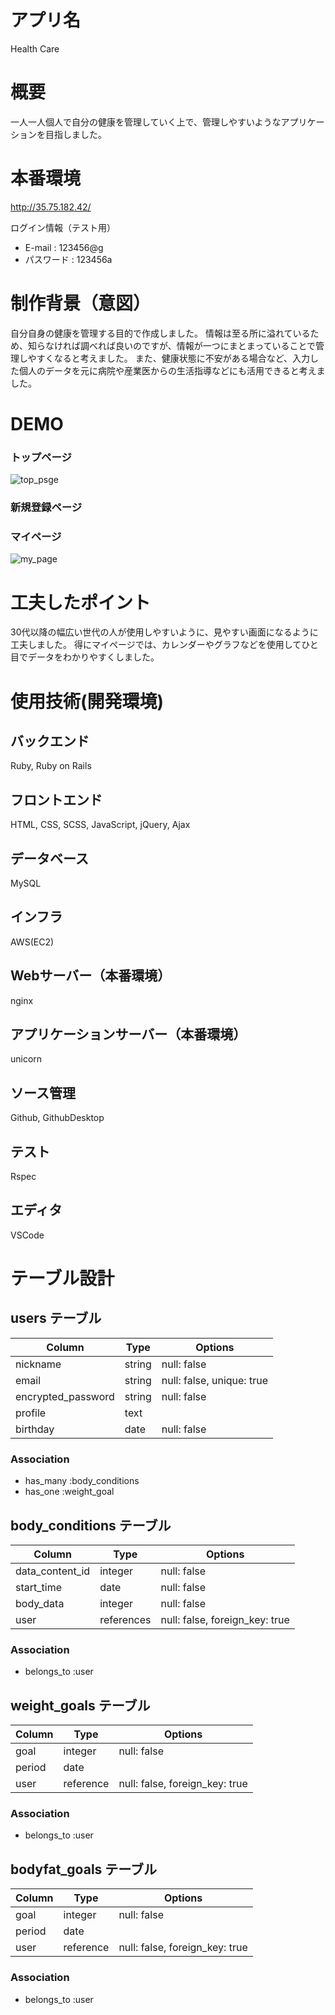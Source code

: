 # アプリ名

Health Care

# 概要

一人一人個人で自分の健康を管理していく上で、管理しやすいようなアプリケーションを目指しました。

# 本番環境

 http://35.75.182.42/

 ログイン情報（テスト用）
- E-mail : 123456@g
- パスワード : 123456a

# 制作背景（意図）

自分自身の健康を管理する目的で作成しました。
情報は至る所に溢れているため、知らなければ調べれば良いのですが、情報が一つにまとまっていることで管理しやすくなると考えました。
また、健康状態に不安がある場合など、入力した個人のデータを元に病院や産業医からの生活指導などにも活用できると考えました。

# DEMO

### トップページ
![top_psge](https://user-images.githubusercontent.com/85031007/130393396-2e28f0c5-947d-4ebb-bb0c-490139c6fa10.jpg)

### 新規登録ページ
### マイページ
![my_page](https://user-images.githubusercontent.com/85031007/130393409-b277b7d6-55ff-477c-a2ed-aa1436158215.jpg)


# 工夫したポイント

30代以降の幅広い世代の人が使用しやすいように、見やすい画面になるように工夫しました。
得にマイページでは、カレンダーやグラフなどを使用してひと目でデータをわかりやすくしました。

# 使用技術(開発環境)

## バックエンド
Ruby, Ruby on Rails

## フロントエンド
HTML, CSS, SCSS, JavaScript, jQuery, Ajax

## データベース
MySQL

## インフラ
AWS(EC2)

## Webサーバー（本番環境）
nginx

## アプリケーションサーバー（本番環境）
unicorn

## ソース管理
Github, GithubDesktop

## テスト
Rspec

## エディタ
VSCode

# テーブル設計

## users テーブル

| Column            | Type   | Options                  |
| ----------------- | ------ |------------------------- |
| nickname          | string | null: false              |
| email             | string | null: false, unique: true|
| encrypted_password| string | null: false              |
| profile           | text   |                          |
| birthday          | date   | null: false              |

### Association

- has_many :body_conditions
- has_one :weight_goal


## body_conditions テーブル

| Column          | Type       | Options                        |
| --------------- | ---------- | ------------------------------ |
| data_content_id | integer    | null: false                    |
| start_time      | date       | null: false                    |
| body_data       | integer    | null: false                    |
| user            | references | null: false, foreign_key: true |

### Association

- belongs_to :user


## weight_goals テーブル

| Column             | Type     | Options                        |
| ------------------ | -------- | ------------------------------ |
| goal               | integer  | null: false                    |
| period             | date     |                                |
| user               | reference| null: false, foreign_key: true |

### Association
- belongs_to :user


## bodyfat_goals テーブル

| Column             | Type     | Options                        |
| ------------------ | -------- | ------------------------------ |
| goal               | integer  | null: false                    |
| period             | date     |                                |
| user               | reference| null: false, foreign_key: true |

### Association
- belongs_to :user

